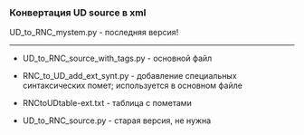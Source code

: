 ### Конвертация UD source в xml

UD_to_RNC_mystem.py - последняя версия!

----

* UD_to_RNC_source_with_tags.py - основной файл
* RNC_to_UD_add_ext_synt.py - добавление специальных синтаксических помет; используется в основном файле
* RNCtoUDtable-ext.txt - таблица с пометами

* UD_to_RNC_source.py - старая версия, не нужна
